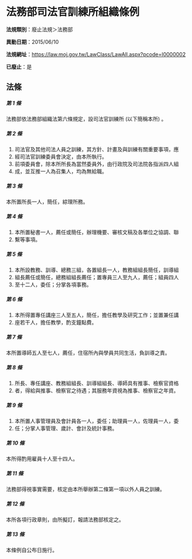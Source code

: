 # 法務部司法官訓練所組織條例

**法規類別**：廢止法規＞法務部

**異動日期**：2015/06/10  

**法規網址**：https://law.moj.gov.tw/LawClass/LawAll.aspx?pcode=I0000002

**已廢止**：是



## 法條
##### 第 1 條
法務部依法務部組織法第六條規定，設司法官訓練所 (以下簡稱本所) 。

##### 第 2 條
1. 司法官及其他司法人員之訓練，其方針、計畫及與訓練有關重要事項，應
1. 經司法官訓練委員會決定，由本所執行。
1. 前項委員會，除本所所長為當然委員外，由行政院及司法院各指派四人組
1. 成，並互推一人為召集人，均為無給職。

##### 第 3 條
本所置所長一人，簡任，綜理所務。

##### 第 4 條
1. 本所置秘書一人，薦任或簡任，辦理機要、審核文稿及各單位之協調、聯
1. 繫等事項。

##### 第 5 條
1. 本所設教務、訓導、總務三組，各置組長一人，教務組組長簡任，訓導組
1. 組長薦任或簡任，總務組組長薦任；置專員三人至九人，薦任；組員四人
1. 至十二人，委任；分掌各項事務。

##### 第 6 條
1. 本所得置專任講座三人至五人，簡任，擔任教學及研究工作；並置兼任講
1. 座若干人，擔任教學，酌支鐘點費。

##### 第 7 條
本所置導師五人至七人，薦任，住宿所內與學員共同生活，負訓導之責。

##### 第 8 條
1. 所長、專任講座、教務組組長、訓導組組長、導師具有推事、檢察官資格
1. 者，得給與推事、檢察官之待遇；其服務年資視為推事、檢察官之年資。

##### 第 9 條
1. 本所置人事管理員及會計員各一人，委任；助理員一人，佐理員一人，委
1. 任；分掌人事管理、歲計、會計及統計事務。

##### 第 10 條
本所得酌用雇員十人至十四人。

##### 第 11 條
法務部得視事實需要，核定由本所舉辦第二條第一項以外人員之訓練。

##### 第 12 條
本所各項行政章則，由所擬訂，報請法務部核定之。

##### 第 13 條
本條例自公布日施行。


